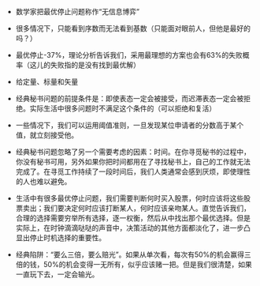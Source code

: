 - 数学家把最优停止问题称作“无信息博弈”
- 很多情况下，只能看到序数而无法看到基数（只能面对眼前人，但他是最好的吗？）
- 最优停止-37%，理论分析告诉我们，采用最理想的方案也会有63%的失败概率（这儿的失败指的是没有找到最优解）
- 给定量、标量和矢量
- 经典秘书问题的前提条件是：即使表态一定会被接受，而迟滞表态一定会被拒绝。实际生活中很多问题时不满足这个条件的（可以拒绝和复活）
- 一些情况下，我们可以运用阈值准则，一旦发现某位申请者的分数高于某个值，就立刻接受他。
- 经典秘书问题忽略了另一个需要考虑的因素：时间。在你寻觅秘书的过程中，你没有秘书可用，另外如果你把时间都用在了寻找秘书上，自己的工作就无法完成了。在寻觅工作持续了一段时间后，我们人类通常会感到厌烦，即使理性的人也难以避免。
- 生活中有很多最优停止问题，我们需要判断何时买入股票，何时应该将这些股票卖出；我们要决定何时应该打断某人，何时应该亲吻某人。直觉告诉我们，合理的选择需要穷举所有选择，逐一权衡，然后从中找出那个最优选择。但是实际上，在时钟滴滴哒哒的声音中，决策活动的其他方面都淡化了，进一步凸显出停止时机选择的重要性。

- 经典陷阱：“要么三倍，要么赔光”。如果从单次看，每次有50%的机会赢得三倍的钱，50%的机会变得一无所有，似乎应该赌一把。但是我们很清楚，如果一直玩下去，一定会输光。